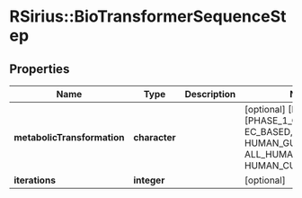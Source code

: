 # RSirius::BioTransformerSequenceStep


## Properties
Name | Type | Description | Notes
------------ | ------------- | ------------- | -------------
**metabolicTransformation** | **character** |  | [optional] [Enum: [PHASE_1_CYP450, EC_BASED, PHASE_2, HUMAN_GUT, ALL_HUMAN, ABIOTIC, HUMAN_CUSTOM_MULTI]] 
**iterations** | **integer** |  | [optional] 


